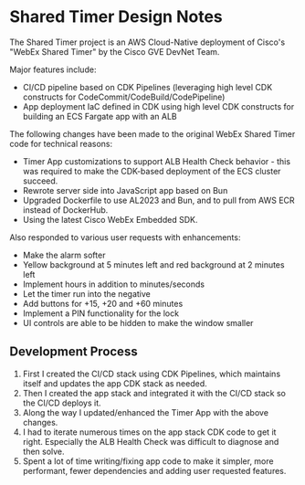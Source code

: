 # Shared Timer Design Notes

The Shared Timer project is an AWS Cloud-Native deployment of Cisco's "WebEx Shared Timer" by the Cisco GVE DevNet Team.

Major features include:
- CI/CD pipeline based on CDK Pipelines (leveraging high level CDK constructs for CodeCommit/CodeBuild/CodePipeline)
- App deployment IaC defined in CDK using high level CDK constructs for building an ECS Fargate app with an ALB

The following changes have been made to the original WebEx Shared Timer code for technical reasons:
- Timer App customizations to support ALB Health Check behavior - this was required to make the CDK-based deployment of the ECS cluster succeed.
- Rewrote server side into JavaScript app based on Bun
- Upgraded Dockerfile to use AL2023 and Bun, and to pull from AWS ECR instead of DockerHub.
- Using the latest Cisco WebEx Embedded SDK.

Also responded to various user requests with enhancements:
- Make the alarm softer
- Yellow background at 5 minutes left and red background at 2 minutes left
- Implement hours in addition to minutes/seconds
- Let the timer run into the negative
- Add buttons for +15, +20 and +60 minutes
- Implement a PIN functionality for the lock
- UI controls are able to be hidden to make the window smaller


## Development Process

1. First I created the CI/CD stack using CDK Pipelines, which maintains itself and updates the app CDK stack as needed.
2. Then I created the app stack and integrated it with the CI/CD stack so the CI/CD deploys it.
3. Along the way I updated/enhanced the Timer App with the above changes.
4. I had to iterate numerous times on the app stack CDK code to get it right. Especially the ALB Health Check was difficult to diagnose and then solve.
5. Spent a lot of time writing/fixing app code to make it simpler, more performant, fewer dependencies and adding user requested features.


